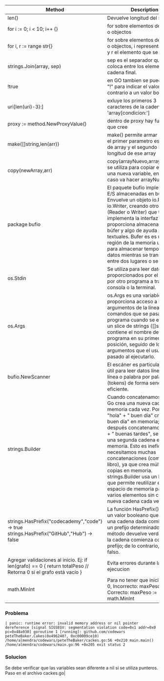 | Method | Description |
| --- | --- |
| len() | Devuelve longitud del string |
| for i := 0; i < 10; i++ {} | for sobre elementos de un array o objectos |
| for i, r := range str{} | for sobre elementos de un array o objectos, i representa al indice y r el elemento que se itera |
| strings.Join(array, sep) | sep es el separador que se coloca entre los elementos en la cadena final.|
| !true | en GO tambien se puede utilizar "!" para indicar el valor contrario a un valor boleano |
| uri[len(uri)-3):] | exluye los primeros 3 caracteres de la cadena, por el 'array[condicion:']|
| proxy := method.NewProxyValue() | dentro de proxy hay funciona que cree |
| make([]string,len(arr)) | make() permite armar un array, el primer parametro es el tipo de array y el segundo la longitud de ese array  |
| copy(newArray,arr) | copy(arrayNuevo,arrayACopiar), se utiliza para copiar el array a una nueva variable, en este caso va hacer arrayNuevo |
| package bufio | El paquete bufio implementa E/S almacenadas en búfer. Envuelve un objeto io.Reader o io.Writer, creando otro objeto (Reader o Writer) que también implementa la interfaz pero proporciona almacenamiento en búfer y algo de ayuda para E/S textuales. Bufer es  es una región de la memoria utilizada para almacenar temporalmente datos mientras se transfieren entre dos lugares o se procesan|
| os.Stdin  | Se utiliza para leer datos proporcionados por el usuario o por otro programa a través de la consola o la terminal.|
| os.Args   | os.Args es una variable que proporciona acceso a los argumentos de la línea de comandos que se pasan al programa cuando se ejecuta. Es un slice de strings ([]string) que contiene el nombre del programa en su primera posición, seguido de los argumentos que el usuario haya pasado al ejecutarlo.|
| bufio.NewScanner | El escáner es particularmente útil para leer datos línea por línea o palabra por palabra (tokens) de forma sencilla y eficiente. |
| strings.Builder | Cuando concatenamos con "+", Go crea una nueva cadena en memoria cada vez. Por ejemplo, "hola" + " buen día" crea "hola buen día" en memoria; si después concatenamos "hola" + " buenas tardes", se genera una segunda cadena en memoria. Esto es ineficiente si necesitamos muchas concatenaciones (como en un libro), ya que crea múltiples copias en memoria. strings.Builder usa un buffer, que permite reutilizar el mismo espacio de memoria para añadir varios elementos sin crear una nueva cadena cada vez. |
|strings.HasPrefix("codecademy","code") -> true  strings.HasPrefix("GitHub","Hub") -> false | La función HasPrefix() devuelve un valor booleano que indica si una cadena dada comienza con un prefijo determinado. El método devuelve verdadero si la cadena comienza con el prefijo; de lo contrario, devuelve falso. |
|Agregar validaciones al inicio. Ej: 	if len(grafo) == 0 { return totalPeso // Retorna 0 si el grafo está vacío } | Evita errores durante la ejecucion |
|math.MinInt| Para no tener que inicializar con 0, Incorrecto: maxPeso := 0; Correcto: maxPeso := math.MinInt |


### Problema
```
| panic: runtime error: invalid memory address or nil pointer dereference [signal SIGSEGV: segmentation violation code=0x1 addr=0x0 pc=0x48a930] goroutine 1 [running]: github.com/codewars peteTheBaker.Cakes(0x496240?, 0xc00009ce10) /home/almendra/codewars/peteTheBaker/cackes.go:56 +0x210 main.main() /home/almendra/codewars/main.go:96 +0x205 exit status 2 
```
### Solucion
Se debe verificar que las variables sean diferente a nil si se utiliza punteros. Paso en el archivo cackes.go|


